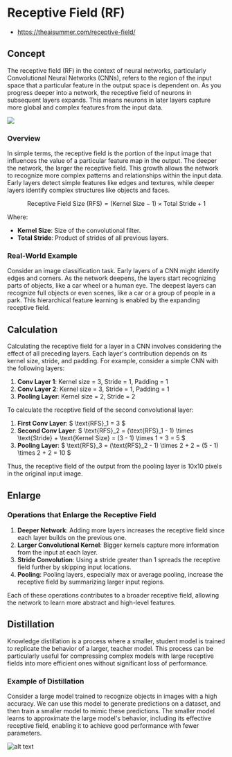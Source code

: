 # Receptive Field (RF)

* https://theaisummer.com/receptive-field/

## Concept

The receptive field (RF) in the context of neural networks, particularly Convolutional Neural Networks (CNNs), refers to the region of the input space that a particular feature in the output space is dependent on. As you progress deeper into a network, the receptive field of neurons in subsequent layers expands. This means neurons in later layers capture more global and complex features from the input data.

![](./image.png)

### Overview

In simple terms, the receptive field is the portion of the input image that influences the value of a particular feature map in the output. The deeper the network, the larger the receptive field. This growth allows the network to recognize more complex patterns and relationships within the input data. Early layers detect simple features like edges and textures, while deeper layers identify complex structures like objects and faces.

$$
\text{Receptive Field Size (RFS)} = (\text{Kernel Size} - 1) \times \text{Total Stride} + 1
$$

Where:
- **Kernel Size**: Size of the convolutional filter.
- **Total Stride**: Product of strides of all previous layers.

### Real-World Example

Consider an image classification task. Early layers of a CNN might identify edges and corners. As the network deepens, the layers start recognizing parts of objects, like a car wheel or a human eye. The deepest layers can recognize full objects or even scenes, like a car or a group of people in a park. This hierarchical feature learning is enabled by the expanding receptive field.

## Calculation

Calculating the receptive field for a layer in a CNN involves considering the effect of all preceding layers. Each layer's contribution depends on its kernel size, stride, and padding. For example, consider a simple CNN with the following layers:

1. **Conv Layer 1**: Kernel size = 3, Stride = 1, Padding = 1
2. **Conv Layer 2**: Kernel size = 3, Stride = 1, Padding = 1
3. **Pooling Layer**: Kernel size = 2, Stride = 2

To calculate the receptive field of the second convolutional layer:

1. **First Conv Layer**:  $ \text{RFS}_1 = 3 $
2. **Second Conv Layer**: $ \text{RFS}_2 = (\text{RFS}_1 - 1) \times \text{Stride} + \text{Kernel Size} = (3 - 1) \times 1 + 3 = 5 $
3. **Pooling Layer**: $ \text{RFS}_3 = (\text{RFS}_2 - 1) \times 2 + 2 = (5 - 1) \times 2 + 2 = 10 $

Thus, the receptive field of the output from the pooling layer is 10x10 pixels in the original input image.

## Enlarge

### Operations that Enlarge the Receptive Field

1. **Deeper Network**: Adding more layers increases the receptive field since each layer builds on the previous one.
2. **Larger Convolutional Kernel**: Bigger kernels capture more information from the input at each layer.
3. **Stride Convolution**: Using a stride greater than 1 spreads the receptive field further by skipping input locations.
4. **Pooling**: Pooling layers, especially max or average pooling, increase the receptive field by summarizing larger input regions.

Each of these operations contributes to a broader receptive field, allowing the network to learn more abstract and high-level features.

## Distillation

Knowledge distillation is a process where a smaller, student model is trained to replicate the behavior of a larger, teacher model. This process can be particularly useful for compressing complex models with large receptive fields into more efficient ones without significant loss of performance.

### Example of Distillation

Consider a large model trained to recognize objects in images with a high accuracy. We can use this model to generate predictions on a dataset, and then train a smaller model to mimic these predictions. The smaller model learns to approximate the large model's behavior, including its effective receptive field, enabling it to achieve good performance with fewer parameters.

![alt text](image-1.png)